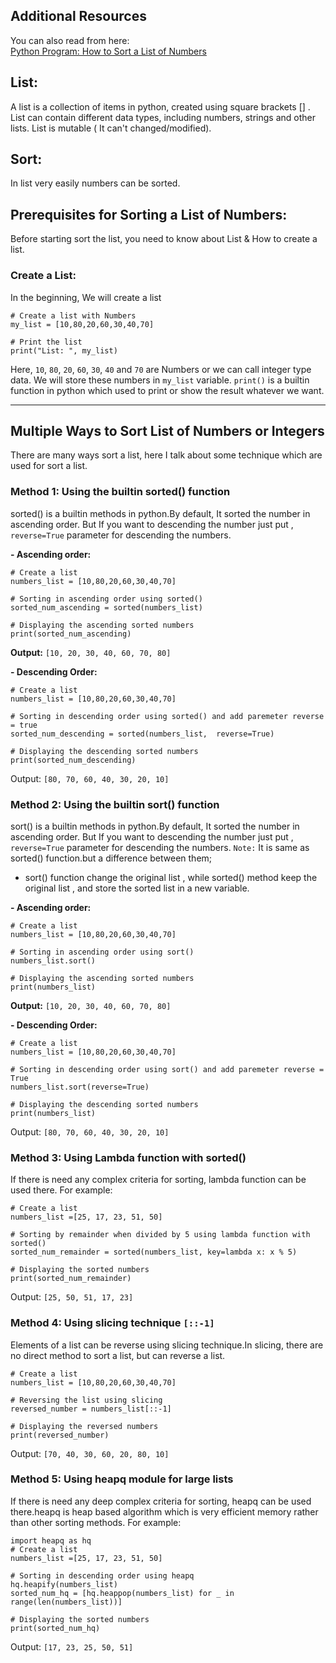 ## Additional Resources
You can also read from here:  
[Python Program: How to Sort a List of Numbers](https://dev.to/arju10/python-program-how-to-sort-a-list-of-numbers-2i0o)


## List:
 
A list is a collection of items in python, created using square brackets [] . List can contain different data types, including numbers, strings and other lists. List is mutable ( It can't changed/modified).

## Sort:

In list very easily numbers can be sorted.

## Prerequisites for Sorting a List of Numbers:

Before starting sort the list, you need to know about List & How to create a list.

### Create a List:
In the beginning, We will create a list

```
# Create a list with Numbers
my_list = [10,80,20,60,30,40,70]

# Print the list
print("List: ", my_list)
```
Here, `10`, `80`, `20`, `60`, `30`, `40` and `70` are Numbers or we can call integer type data.
We will store these numbers in `my_list` variable. 
`print()` is a builtin function in python which used to print or show the result whatever we want.

---

## Multiple Ways to Sort List of Numbers or Integers
There  are many ways sort a list, here I talk about some technique which are used for sort a list.

### Method 1: Using the builtin sorted() function
sorted() is a builtin methods in python.By default, It sorted the number in ascending order. But If you want to descending the number just put , `reverse=True` parameter for descending the numbers.

**- Ascending order:**

```
# Create a list 
numbers_list = [10,80,20,60,30,40,70]

# Sorting in ascending order using sorted()
sorted_num_ascending = sorted(numbers_list)

# Displaying the ascending sorted numbers
print(sorted_num_ascending)
```

**Output:** `[10, 20, 30, 40, 60, 70, 80]`

**- Descending Order:**
```
# Create a list 
numbers_list = [10,80,20,60,30,40,70]

# Sorting in descending order using sorted() and add paremeter reverse = true
sorted_num_descending = sorted(numbers_list,  reverse=True)

# Displaying the descending sorted numbers
print(sorted_num_descending)
```
Output: `[80, 70, 60, 40, 30, 20, 10]`

### Method 2: Using the builtin sort() function
sort() is a builtin methods in python.By default, It sorted the number in ascending order. But If you want to descending the number just put , `reverse=True` parameter for descending the numbers.
`Note:` It is same as sorted() function.but a difference between them;
- sort() function change the original list , while sorted() method keep the original list , and store the sorted list in a new variable.

**- Ascending order:**

```
# Create a list 
numbers_list = [10,80,20,60,30,40,70]

# Sorting in ascending order using sort() 
numbers_list.sort()

# Displaying the ascending sorted numbers
print(numbers_list)
```

**Output:** `[10, 20, 30, 40, 60, 70, 80]`

**- Descending Order:**
```
# Create a list 
numbers_list = [10,80,20,60,30,40,70]

# Sorting in descending order using sort() and add paremeter reverse = True
numbers_list.sort(reverse=True)

# Displaying the descending sorted numbers
print(numbers_list)
```
Output: `[80, 70, 60, 40, 30, 20, 10]`

### Method 3: Using Lambda function with sorted()

If there is need any complex criteria for sorting, lambda function can be used there.
For example:
```
# Create a list 
numbers_list =[25, 17, 23, 51, 50]

# Sorting by remainder when divided by 5 using lambda function with sorted()
sorted_num_remainder = sorted(numbers_list, key=lambda x: x % 5)

# Displaying the sorted numbers
print(sorted_num_remainder)
```
Output: `[25, 50, 51, 17, 23]`

### Method 4: Using slicing technique `[::-1]`

Elements of a list can be reverse using slicing technique.In slicing, there are no direct method to sort a list, but can reverse a list.

```
# Create a list 
numbers_list = [10,80,20,60,30,40,70]

# Reversing the list using slicing
reversed_number = numbers_list[::-1]

# Displaying the reversed numbers
print(reversed_number)
```
Output: `[70, 40, 30, 60, 20, 80, 10]`

### Method 5: Using heapq module for large lists
If there is need any deep complex criteria for sorting, heapq can be used there.heapq is heap based algorithm which is very efficient memory rather than other sorting methods.
For example:

```
import heapq as hq
# Create a list 
numbers_list =[25, 17, 23, 51, 50]

# Sorting in descending order using heapq
hq.heapify(numbers_list)
sorted_num_hq = [hq.heappop(numbers_list) for _ in range(len(numbers_list))]

# Displaying the sorted numbers
print(sorted_num_hq)
```
Output: `[17, 23, 25, 50, 51]`

